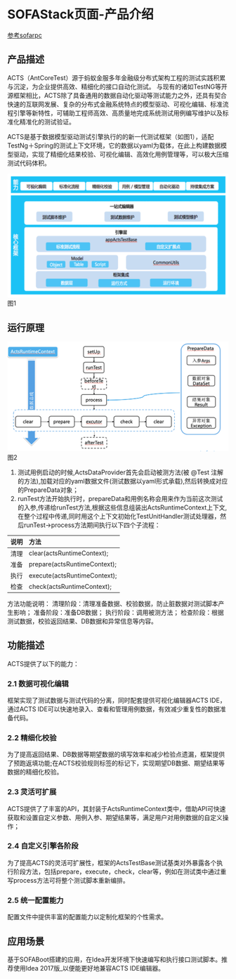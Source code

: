 # SOFAStack页面-产品介绍

[参考sofarpc](http://www.sofastack.tech/sofa-rpc/docs/Home)
## 产品描述
ACTS（AntCoreTest）源于蚂蚁金服多年金融级分布式架构工程的测试实践积累与沉淀，为企业提供高效、精细化的接口自动化测试。
与现有的诸如TestNG等开源框架相比，ACTS除了具备通用的数据自动化驱动等测试能力之外，还具有契合快速的互联网发展、复杂的分布式金融系统特点的模型驱动、可视化编辑、标准流程引擎等新特性，可辅助工程师高效、高质量地完成系统测试用例编写维护以及标准化精准化的测试验证。

ACTS是基于数据模型驱动测试引擎执行的的新一代测试框架（如图1），适配TestNg＋Spring的测试上下文环境，它的数据以yaml为载体，在此上构建数据模型驱动，实现了精细化结果校验、可视化编辑、高效化用例管理等，可以极大压缩测试代码体积。


![pi_1.png](./resources/pi/pi_1.png)
图1

## 运行原理

![pi_2.png](./resources/pi/pi_2.png)
图2

1. 测试用例启动的时候,ActsDataProvider首先会启动被测方法(被 @Test 注解的方法),加载对应的yaml数据文件(测试数据以yaml形式承载),然后转换成对应的PrepareData对象；
2. runTest方法开始执行时，prepareData和用例名称会用来作为当前这次测试的入参,传递给runTest方法,根据这些信息组装出ActsRuntimeContext上下文,在整个过程中传递,同时用这个上下文初始化TestUnitHandler测试处理器，然后runTest->process方法期间执行以下四个子流程：

| 说明 | 方法 |
| :--- | :--- |
| 清理 | clear(actsRuntimeContext); |
| 准备 | prepare(actsRuntimeContext); |
| 执行 | execute(actsRuntimeContext); |
| 检查 | check(actsRuntimeContext); |

方法功能说明：
清理阶段：清理准备数据、校验数据，防止脏数据对测试脚本产生影响；
准备阶段：准备DB数据；
执行阶段：调用被测方法；
检查阶段：根据测试数据，校验返回结果、DB数据和异常信息等内容。

## 功能描述
ACTS提供了以下的能力：
### 2.1 数据可视化编辑
框架实现了测试数据与测试代码的分离，同时配套提供可视化编辑器ACTS IDE，通过ACTS IDE可以快速地录入、查看和管理用例数据，有效减少重复性的数据准备代码。
### 2.2 精细化校验
为了提高返回结果、DB数据等期望数据的填写效率和减少检验点遗漏，框架提供了预跑返填功能;在ACTS校验规则标签的标记下，实现期望DB数据、期望结果等数据的精细化校验。
### 2.3 灵活可扩展
ACTS提供了了丰富的API，其封装于ActsRuntimeContext类中，借助API可快速获取和设置自定义参数、用例入参、期望结果等，满足用户对用例数据的自定义操作；
### 2.4 自定义引擎各阶段
为了提高ACTS的灵活可扩展性，框架的ActsTestBase测试基类对外暴露各个执行阶段方法，包括prepare，execute，check，clear等，例如在测试类中通过重写process方法可将整个测试脚本重新编排。
### 2.5 统一配置能力
配置文件中提供丰富的配置能力以定制化框架的个性需求。

## 应用场景
基于SOFABoot搭建的应用，在Idea开发环境下快速编写和执行接口测试脚本。推荐使用Idea 2017版_以便能更好地兼容ACTS IDE编辑器。